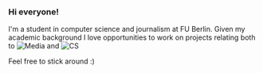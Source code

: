 ### Hi everyone!

I'm a student in computer science and journalism at FU Berlin. Given my academic background I love opportunities to work on projects relating both to ![Media](https://img.shields.io/badge/all_things-media-%231aa744) and ![CS](https://img.shields.io/badge/all_things-computer_science-lightgrey)

Feel free to stick around :) 

<!--
**dzzling/dzzling** is a ✨ _special_ ✨ repository because its `README.md` (this file) appears on your GitHub profile.

Here are some ideas to get you started:

- 🔭 I’m currently working on ...
- 🌱 I’m currently learning ...
- 👯 I’m looking to collaborate on ...
- 🤔 I’m looking for help with ...
- 💬 Ask me about ...
- 📫 How to reach me: ...
- 😄 Pronouns: ...
- ⚡ Fun fact: ...
-->
